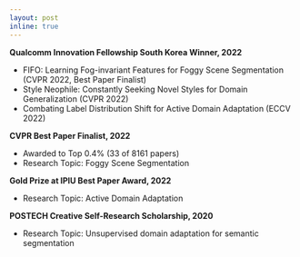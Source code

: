 ```yaml
---
layout: post
inline: true
---
```


**Qualcomm Innovation Fellowship South Korea Winner, 2022**
- FIFO: Learning Fog-invariant Features for Foggy Scene Segmentation (CVPR 2022, Best Paper Finalist)
- Style Neophile: Constantly Seeking Novel Styles for Domain Generalization (CVPR 2022)
- Combating Label Distribution Shift for Active Domain Adaptation (ECCV 2022)

**CVPR Best Paper Finalist, 2022**
- Awarded to Top 0.4% (33 of 8161 papers)
- Research Topic: Foggy Scene Segmentation

**Gold Prize at IPIU Best Paper Award, 2022** 
- Research Topic: Active Domain Adaptation

**POSTECH Creative Self-Research Scholarship, 2020** 
- Research Topic: Unsupervised domain adaptation for semantic segmentation


